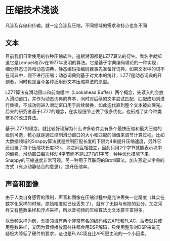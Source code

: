 # 压缩技术浅谈

凡涉及存储和传输，就一定会涉及压缩，不同领域的需求和特点也各不同

文本
--
目前我们日常使用的各种压缩软件，追根溯源都是LZ77算法的衍生。看名字就知道它是Lempel和Ziv在1977年发明的算法。它是基于字典编码理论的一种实现，细分静态词典和动态词典，静态编码指编码器事先准备好词典，如果文本中的词不在词典中，则不进行压缩；动态词典则基于对文本的统计，LZ77是动态词典的开创者，同时也是当今各种泛用形文本压缩算法的原型。

LZ77算法有滑动窗口和前向缓冲（Lookahead Buffer）两个概念，先读入的会放入滑动窗口，并作为动态词典的样本，同时对后续的文本尝试匹配，匹配成功则进行替换，不成功则进入滑动窗口用于后续替换，如此迭代直到整个文本被处理完。后来的研究者基于LZ77的理念，在实现细节上做了很多优化，也形成了如今种类繁多的改进算法。

基于LZ77的理念，就比较好理解为什么许多软件会有多个最快压缩和最大压缩的级别可选，核心就是通过控制滑动窗口的大小和匹配的阈值来调节计算过程。比如大数据领域的Snappy算法就是控制匹配长度的下限为4来提升压缩速度，另外它还设置了每个压缩块长度32k，块之间互相独立，因此只用2个字节就能表示块中的偏移，滑动窗口每次移动4字节而不是LZ77的1字节，种种优化措施下来，Snappy的压缩速度非常可观。另一种用于互联网的Brotli算法，加入预定义字典的方式（有点动静结合的意思），提升压缩率。

声音和图像
--
由于人类自身感官的限制，声音和图像在压缩过程中是允许丢失一定精度（其实在数字化采样的时候，原始精度就已经丢失了），就有了无损与有损的划分。加之采样又有整数采样和浮点采样，所以音视频的压缩算法比文本要丰富得多。

以音频采样为例，无损领域有两个非常有名的编码格式APE和FLAC，后者就只使用整数采样，又因为音频播放器往往都会用DSP解码，只使用整形对DSP来说无疑极大降低了硬件的要求，这也是FLAC现在比APE更主流的一个小因素。